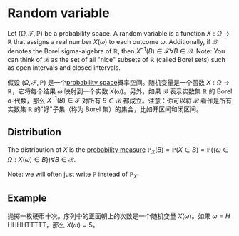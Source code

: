 # Random variable


Let $(\Omega, \mathcal{F}, \mathbb{P})$ be a probability space. A random variable is a function $X: \Omega \rightarrow \mathbb{R}$ that assigns a real number $X(\omega)$ to each outcome $\omega$. Additionally, if $\mathcal{B}$ denotes the Borel sigma-algebra of $\mathbb{R}$, then $X^{-1}(B) \in \mathcal{F} \forall B \in \mathcal{B}$. Note: You can think of $\mathcal{B}$ as the set of all "nice" subsets of $\mathbb{R}$ (called Borel sets) such as open intervals and closed intervals.

假设 $(\Omega, \mathcal{F}, \mathbb{P})$ 是一个[probability space](Probability.md#Probability%20space)概率空间。随机变量是一个函数 $X: \Omega \rightarrow \mathbb{R}$，它将每个结果 $\omega$ 映射到一个实数 $X(\omega)$。另外，如果 $\mathcal{B}$ 表示实数集 $\mathbb{R}$ 的 Borel σ-代数，那么 $X^{-1}(B) \in \mathcal{F}$ 对所有 $B \in \mathcal{B}$ 都成立。注意：你可以将 $\mathcal{B}$ 看作是所有实数集 $\mathbb{R}$ 的"好"子集（称为 Borel 集）的集合，比如开区间和闭区间。


## Distribution

The distribution of $X$ is the [probability measure](Probability%20measure.md) $\mathbb{P}_X(B)=\mathbb{P}(X \in B) =\mathbb{P}(\{\omega \in \Omega: X(\omega) \in B\}) \forall B \in \mathcal{B}$. 

Note: we will often just write $\mathbb{P}$ instead of $\mathbb{P}_X$.

##  Example

抛掷一枚硬币十次。序列中的正面朝上的次数是一个随机变量 $X(\omega)$。如果 $\omega=H$ HHHHTTTTT，那么 $X(\omega)=5$。